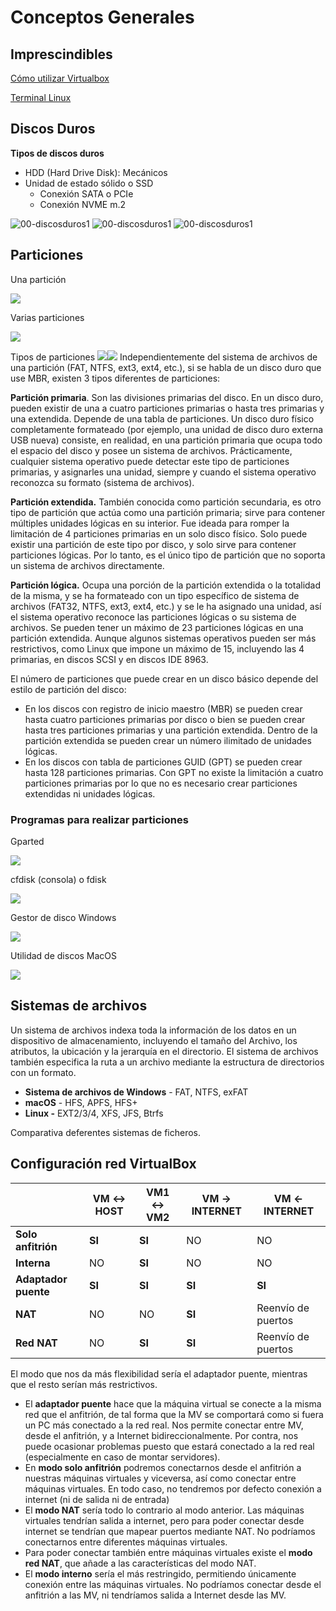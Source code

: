 # Conceptos Generales

## Imprescindibles 

[Cómo utilizar Virtualbox](https://www.youtube.com/watch?v=bIoVtXiG9xc)

[Terminal Linux](https://www.youtube.com/watch?v=ZidJzAf4VSw)


## Discos Duros

**Tipos de discos duros**

- HDD (Hard Drive Disk): Mecánicos
- Unidad de estado sólido o SSD
    - Conexión SATA o PCIe
    - Conexión NVME m.2

![00-discosduros1](<./images/00-discosduros1.png>)
![00-discosduros1](<./images/00-discosduros2.png>)
![00-discosduros1](<./images/00-discosduros1.png>)
## Particiones

Una partición

![](<./images/particiones1.png>)

Varias particiones

![](<./images/particiones2.png>)

Tipos de particiones
![](<./images/particiones3.png>)![](<./images/particiones4.png>)
Independientemente del sistema de archivos de una partición (FAT, NTFS, ext3, ext4, etc.), si se habla de un disco duro que use MBR, existen 3 tipos diferentes de particiones:

**Partición primaria**. Son las divisiones primarias del disco. En un disco duro, pueden existir de una a cuatro particiones primarias o hasta tres primarias y una extendida. Depende de una tabla de particiones. Un disco duro físico completamente formateado (por ejemplo, una unidad de disco duro externa USB nueva) consiste, en realidad, en una partición primaria que ocupa todo el espacio del disco y posee un sistema de archivos. Prácticamente, cualquier sistema operativo puede detectar este tipo de particiones primarias, y asignarles una unidad, siempre y cuando el sistema operativo reconozca su formato (sistema de archivos).

**Partición extendida.** También conocida como partición secundaria, es otro tipo de partición que actúa como una partición primaria; sirve para contener múltiples unidades lógicas en su interior. Fue ideada para romper la limitación de 4 particiones primarias en un solo disco físico. Solo puede existir una partición de este tipo por disco, y solo sirve para contener particiones lógicas. Por lo tanto, es el único tipo de partición que no soporta un sistema de archivos directamente.

**Partición lógica.** Ocupa una porción de la partición extendida o la totalidad de la misma, y se ha formateado con un tipo específico de sistema de archivos (FAT32, NTFS, ext3, ext4, etc.) y se le ha asignado una unidad, así el sistema operativo reconoce las particiones lógicas o su sistema de archivos. Se pueden tener un máximo de 23 particiones lógicas en una partición extendida. Aunque algunos sistemas operativos pueden ser más restrictivos, como Linux que impone un máximo de 15, incluyendo las 4 primarias, en discos SCSI y en discos IDE 8963.

El número de particiones que puede crear en un disco básico depende del estilo de partición del disco:

- En los discos con registro de inicio maestro (MBR) se pueden crear hasta cuatro particiones primarias por disco o bien se pueden crear hasta tres particiones primarias y una partición extendida. Dentro de la partición extendida se pueden crear un número ilimitado de unidades lógicas.
- En los discos con tabla de particiones GUID (GPT) se pueden crear hasta 128 particiones primarias. Con GPT no existe la limitación a cuatro particiones primarias por lo que no es necesario crear particiones extendidas ni unidades lógicas.

### Programas para realizar particiones

Gparted

![](<./images/particiones5.png>)

cfdisk (consola) o fdisk

![](<./images/particiones6.png>)

Gestor de disco Windows

![](<./images/particiones7.png>)

Utilidad de discos MacOS

![](<./images/particiones8.png>)
## Sistemas de archivos
Un sistema de archivos indexa toda la información de los datos en un dispositivo de almacenamiento, incluyendo el tamaño del Archivo, los atributos, la ubicación y la jerarquía en el directorio. El sistema de archivos también especifica la ruta a un archivo mediante la estructura de directorios con un formato.

- **Sistema de archivos de Windows** - FAT, NTFS, exFAT
- **macOS** - HFS, APFS, HFS+
- **Linux -** EXT2/3/4, XFS, JFS, Btrfs

Comparativa deferentes sistemas de ficheros.

## Configuración red VirtualBox
|                      | **VM ↔ HOST** | **VM1 ↔ VM2** | **VM → INTERNET** | **VM ← INTERNET**  |
| -------------------- | ------------- | ------------- | ----------------- | ------------------ |
| **Solo anfitrión**   | **SI**        | **SI**        | NO                | NO                 |
| **Interna**          | NO            | **SI**        | NO                | NO                 |
| **Adaptador puente** | **SI**        | **SI**        | **SI**            | **SI**             |
| **NAT**              | NO            | NO            | **SI**            | Reenvío de puertos |
| **Red NAT**          | NO            | **SI**        | **SI**            | Reenvío de puertos |

El modo que nos da más flexibilidad sería el adaptador puente, mientras que el resto serían más restrictivos.

- El **adaptador puente** hace que la máquina virtual se conecte a la misma red que el anfitrión, de tal forma que la MV se comportará como si fuera un PC más conectado a la red real. Nos permite conectar entre MV, desde el anfitrión, y a Internet bidireccionalmente. Por contra, nos puede ocasionar problemas puesto que estará conectado a la red real (especialmente en caso de montar servidores).
- En **modo solo anfitrión** podremos conectarnos desde el anfitrión a nuestras máquinas virtuales y viceversa, así como conectar entre máquinas virtuales. En todo caso, no tendremos por defecto conexión a internet (ni de salida ni de entrada)
- El **modo NAT** sería todo lo contrario al modo anterior. Las máquinas virtuales tendrían salida a internet, pero para poder conectar desde internet se tendrían que mapear puertos mediante NAT. No podríamos conectarnos entre diferentes máquinas virtuales.
- Para poder conectar también entre máquinas virtuales existe el **modo red NAT**, que añade a las características del modo NAT.
- El **modo interno** sería el más restringido, permitiendo únicamente conexión entre las máquinas virtuales. No podríamos conectar desde el anfitrión a las MV, ni tendríamos salida a Internet desde las MV.